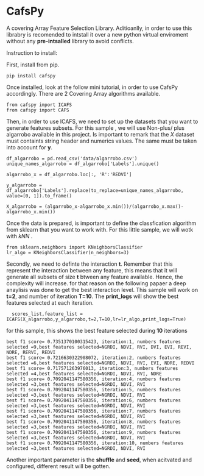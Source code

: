 # CafsPy
A covering Array Feature Selection Library. Aditioanlly, in order to use this librabry is recomended to intstall it over a new python virtual enviroment without any **pre-intsalled** library  to avoid conflicts. 

Instruction to install: 

First, install from pip. 
```
pip install cafspy
```
Once installed, look at the follow mini tutorial, in order to use CafsPy accordingly. There are 2 Covering Array algorithms available.

```
from cafspy import ICAFS
from cafspy import CAFS
```

Then, in order to use ICAFS, we need to set up the datasets that you want to generate features subsets. For this sample , we will use Non-plus/ plus algarrobo available in this project. Is important to remark that the *X* dataset must containts string header and numerics values. The same must be taken into account for **y**. 

```
df_algarrobo = pd.read_csv('data/algarrobo.csv') 
unique_names_algarrobo = df_algarrobo['Labels'].unique()

algarrobo_x = df_algarrobo.loc[:, 'R':'REDVI']

y_algarrobo = df_algarrobo['Labels'].replace(to_replace=unique_names_algarrobo, value=[0, 1]).to_frame()

X_algarrobo = (algarrobo_x-algarrobo_x.min())/(algarrobo_x.max()-algarrobo_x.min())

```
Once the data is prepared, is important to define the classfication algorithm from sklearn that you want to work with. For this little sample, we will wotk with *kNN* .

```
from sklearn.neighbors import KNeighborsClassifier
lr_algo = KNeighborsClassifier(n_neighbors=3)
```

Secondly, we need to definte the interaction **t**. Remember that this represent the interaction between any feature, this means that it will generate all subsets of size **t** btween any feature available. Hence, the complexity will increase. for that reason on the following papaer a deep anaylisis was done to get the best interaction level. This sample will work on **t=2**, and number of iteration **T=10**. The **print_logs** will show the best features selected at each iteration. 

```
  scores_list,feature_list = ICAFS(X_algarrobo,y_algarrobo,t=2,T=10,lr=lr_algo,print_logs=True)
```

for this sample, this shows the best feature selected during **10** iterations

```
best f1 score= 0.7351370100315423, iteration:1, numbers features selected =9,best features selected=NGRDI, NDVI, RVI, DVI, EVI, REVI, NDRE, RERVI, REDVI
best f1 score= 0.7216630322908072, iteration:2, numbers features selected =6,best features selected=NGRDI, NDVI, RVI, EVI, NDRE, REDVI
best f1 score= 0.717571263976013, iteration:3, numbers features selected =4,best features selected=NGRDI, NDVI, RVI, NDRE
best f1 score= 0.7092041147580356, iteration:4, numbers features selected =3,best features selected=NGRDI, NDVI, RVI
best f1 score= 0.7092041147580356, iteration:5, numbers features selected =3,best features selected=NGRDI, NDVI, RVI
best f1 score= 0.7092041147580356, iteration:6, numbers features selected =3,best features selected=NGRDI, NDVI, RVI
best f1 score= 0.7092041147580356, iteration:7, numbers features selected =3,best features selected=NGRDI, NDVI, RVI
best f1 score= 0.7092041147580356, iteration:8, numbers features selected =3,best features selected=NGRDI, NDVI, RVI
best f1 score= 0.7092041147580356, iteration:9, numbers features selected =3,best features selected=NGRDI, NDVI, RVI
best f1 score= 0.7092041147580356, iteration:10, numbers features selected =3,best features selected=NGRDI, NDVI, RVI
```

Another important parameter is the **shuffle** and **seed**, when acitvated and configured, different result will be gotten. 